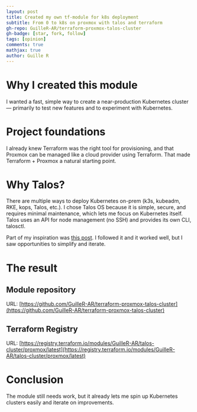 ```yaml
---
layout: post
title: Created my own tf-module for k8s deployment
subtitle: From 0 to k8s on proxmox with talos and terraform 
gh-repo: GuilleR-AR/terraform-proxmox-talos-cluster
gh-badge: [star, fork, follow]
tags: [opinion]
comments: true
mathjax: true
author: Guille R
---
```


# Why I created this module
I wanted a fast, simple way to create a near-production Kubernetes cluster — primarily to test new features and to experiment with Kubernetes.

# Project foundations
I already knew Terraform was the right tool for provisioning, and that Proxmox can be managed like a cloud provider using Terraform. That made Terraform + Proxmox a natural starting point.

# Why Talos?
There are multiple ways to deploy Kubernetes on-prem (k3s, kubeadm, RKE, kops, Talos, etc.). I chose Talos OS because it is simple, secure, and requires minimal maintenance, which lets me focus on Kubernetes itself. Talos uses an API for node management (no SSH) and provides its own CLI, talosctl.

Part of my inspiration was [this post](https://olav.ninja/talos-cluster-on-proxmox-with-terraform). I followed it and it worked well, but I saw opportunities to simplify and iterate.

# The result
## Module repository
URL: [https://github.com/GuilleR-AR/terraform-proxmox-talos-cluster](https://github.com/GuilleR-AR/terraform-proxmox-talos-cluster)

## Terraform Registry
URL: [https://registry.terraform.io/modules/GuilleR-AR/talos-cluster/proxmox/latest](https://registry.terraform.io/modules/GuilleR-AR/talos-cluster/proxmox/latest)

# Conclusion
The module still needs work, but it already lets me spin up Kubernetes clusters easily and iterate on improvements.